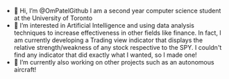 - 👋 Hi, I’m @OmPatelGithub
I am a second year computer science student at the University of Toronto
- 🤖 I’m interested in Artificial Intelligence and using data analysis techniques to increase effectiveness in other fields like finance.
In fact, I am currently developing a Trading view indicator that displays the relative strength/weakness of any stock respective to the SPY. I couldn't find any indicator that did exactly what I wanted, so I made one!
- 🌱 I’m currently also working on other projects such as an autonomous aircraft!
